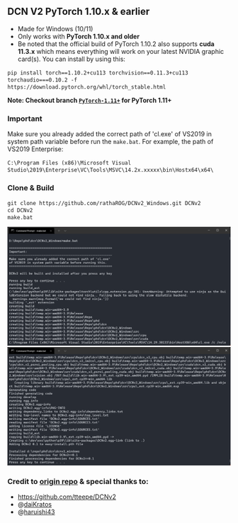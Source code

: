 ## DCN V2 PyTorch 1.10.x & earlier

- Made for Windows (10/11) 
- Only works with **PyTorch 1.10.x and older**
- Be noted that the official build of PyTorch 1.10.2 also supports **cuda 11.3.x** which means everything will work on your latest NVIDIA graphic card(s). You can install by using this: 
```
pip install torch==1.10.2+cu113 torchvision==0.11.3+cu113 torchaudio===0.10.2 -f https://download.pytorch.org/whl/torch_stable.html
```

**Note: Checkout branch [`PyTorch-1.11+`](https://github.com/rathaROG/DCNv2_Windows/tree/PyTorch-1.11+) for PyTorch 1.11+**


### Important

Make sure you already added the correct path of 'cl.exe' of VS2019 in system path variable before run the `make.bat`. For example, the path of VS2019 Enterprise: 
```
C:\Program Files (x86)\Microsoft Visual Studio\2019\Enterprise\VC\Tools\MSVC\14.2x.xxxxx\bin\Hostx64\x64\
```

### Clone & Build
```
git clone https://github.com/rathaROG/DCNv2_Windows.git DCNv2
cd DCNv2
make.bat
```
<img src="https://raw.githubusercontent.com/rathaROG/screenshot/master/DCNv2_Windows/dcn_01_win11.png" width="750"/>
<img src="https://raw.githubusercontent.com/rathaROG/screenshot/master/DCNv2_Windows/dcn_02_win11.png" width="750"/>

### Credit to [origin repo](https://github.com/CharlesShang/DCNv2) & special thanks to:
- https://github.com/tteepe/DCNv2
- @[daiKratos](https://github.com/daiKratos)
- @[haruishi43](https://github.com/haruishi43)
